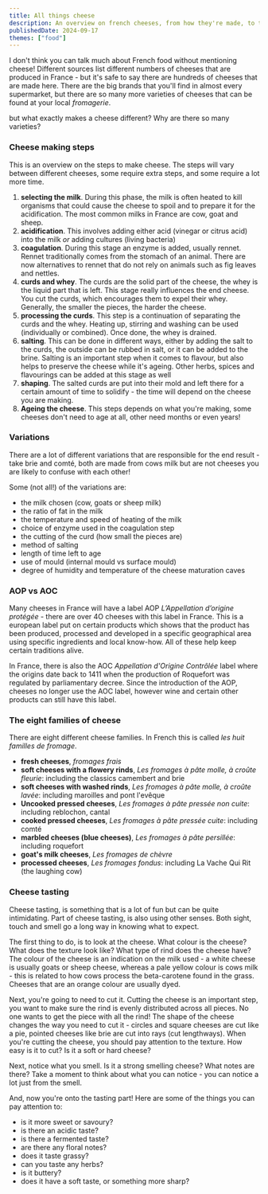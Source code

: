 ```yaml
---
title: All things cheese
description: An overview on french cheeses, from how they're made, to the eight families of cheeses
publishedDate: 2024-09-17
themes: ["food"]
---
```


I don't think you can talk much about French food without mentioning cheese! Different sources list different numbers of cheeses that are produced in France - but it's safe to say there are hundreds of cheeses that are made here. There are the big brands that you'll find in almost every supermarket, but there are so many more varieties of cheeses that can be found at your local _fromagerie_.

but what exactly makes a cheese different? Why are there so many varieties?

### Cheese making steps

This is an overview on the steps to make cheese. The steps will vary between different cheeses, some require extra steps, and some require a lot more time.

1. **selecting the milk**. During this phase, the milk is often heated to kill organisms that could cause the cheese to spoil and to prepare it for the acidification. The most common milks in France are cow, goat and sheep.
2. **acidification**. This involves adding either acid (vinegar or citrus acid) into the milk _or_ adding cultures (living bacteria)
3. **coagulation**. During this stage an enzyme is added, usually rennet. Rennet traditionally comes from the stomach of an animal. There are now alternatives to rennet that do not rely on animals such as fig leaves and nettles.
4. **curds and whey**. The curds are the solid part of the cheese, the whey is the liquid part that is left. This stage really influences the end cheese. You cut the curds, which encourages them to expel their whey. Generally, the smaller the pieces, the harder the cheese.
5. **processing the curds**. This step is a continuation of separating the curds and the whey. Heating up, stirring and washing can be used (individually or combined). Once done, the whey is drained.
6. **salting**. This can be done in different ways, either by adding the salt to the curds, the outside can be rubbed in salt, or it can be added to the brine. Salting is an important step when it comes to flavour, but also helps to preserve the cheese while it's ageing. Other herbs, spices and flavourings can be added at this stage as well
7. **shaping**. The salted curds are put into their mold and left there for a certain amount of time to solidify - the time will depend on the cheese you are making.
8. **Ageing the cheese**. This steps depends on what you're making, some cheeses don't need to age at all, other need months or even years!

### Variations

There are a lot of different variations that are responsible for the end result - take brie and comté, both are made from cows milk but are not cheeses you are likely to confuse with each other!

Some (not all!) of the variations are:

- the milk chosen (cow, goats or sheep milk)
- the ratio of fat in the milk
- the temperature and speed of heating of the milk
- choice of enzyme used in the coagulation step
- the cutting of the curd (how small the pieces are)
- method of salting
- length of time left to age
- use of mould (internal mould vs surface mould)
- degree of humidity and temperature of the cheese maturation caves

### AOP vs AOC

Many cheeses in France will have a label AOP _L’Appellation d’origine protégée_ - there are over 4O cheeses with this label in France. This is a european label put on certain products which shows that the product has been produced, processed and developed in a specific geographical area using specific ingredients and local know-how. All of these help keep certain traditions alive.

In France, there is also the AOC _Appellation d'Origine Contrôlée_ label where the origins date back to 1411 when the production of Roquefort was regulated by parliamentary decree. Since the introduction of the AOP, cheeses no longer use the AOC label, however wine and certain other products can still have this label.

### The eight families of cheese

There are eight different cheese families. In French this is called _les huit familles de fromage_.

- **fresh cheeses**, _fromages frais_
- **soft cheeses with a flowery rinds**, _Les fromages à pâte molle, à croûte fleurie_: including the classics camembert and brie
- **soft cheeses with washed rinds**, _Les fromages à pâte molle, à croûte lavée_: including maroilles and pont l'evêque
- **Uncooked pressed cheeses**, _Les fromages à pâte pressée non cuite_: including reblochon, cantal
- **cooked pressed cheeses**, _Les fromages à pâte pressée cuite_: including comté
- **marbled cheeses (blue cheeses)**, _Les fromages à pâte persillée_: including roquefort
- **goat's milk cheeses**, _Les fromages de chèvre_
- **processed cheeses**, _Les fromages fondus_: including La Vache Qui Rit (the laughing cow)

### Cheese tasting

Cheese tasting, is something that is a lot of fun but can be quite intimidating. Part of cheese tasting, is also using other senses. Both sight, touch and smell go a long way in knowing what to expect.

The first thing to do, is to look at the cheese. What colour is the cheese? What does the texture look like? What type of rind does the cheese have? The colour of the cheese is an indication on the milk used - a white cheese is usually goats or sheep cheese, whereas a pale yellow colour is cows milk - this is related to how cows process the beta-carotene found in the grass. Cheeses that are an orange colour are usually dyed.

Next, you're going to need to cut it. Cutting the cheese is an important step, you want to make sure the rind is evenly distributed across all pieces. No one wants to get the piece with all the rind! The shape of the cheese changes the way you need to cut it - circles and square cheeses are cut like a pie, pointed cheeses like brie are cut into rays (cut lengthways). When you're cutting the cheese, you should pay attention to the texture. How easy is it to cut? Is it a soft or hard cheese?

Next, notice what you smell. Is it a strong smelling cheese? What notes are there? Take a moment to think about what you can notice - you can notice a lot just from the smell.

And, now you're onto the tasting part! Here are some of the things you can pay attention to:

- is it more sweet or savoury?
- is there an acidic taste?
- is there a fermented taste?
- are there any floral notes?
- does it taste grassy?
- can you taste any herbs?
- is it buttery?
- does it have a soft taste, or something more sharp?

<!-- ### In pop culture

#### Le roi des fromages (the king of cheeses)

#### Roquefort -->

<!-- - commonly associated with the first AOP -->
